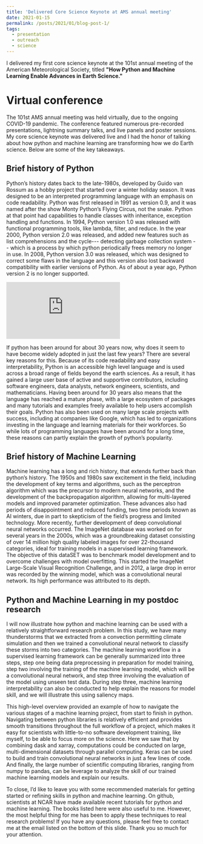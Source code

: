 ```yaml
---
title: 'Delivered Core Science Keynote at AMS annual meeting'
date: 2021-01-15
permalink: /posts/2021/01/blog-post-1/
tags:
  - presentation
  - outreach
  - science
---
```


I delivered my first core science keynote at the 101st annual meeting of the American Meteorological Society, titled **"How Python and Machine Learning Enable Advances in Earth Science."**

Virtual conference
======
The 101st AMS annual meeting was held virtually, due to the ongoing COVID-19 pandemic. The conference featured numerous pre-recorded presentations, lightning summary talks, and live panels and poster sessions. My core science keynote was delivered live and I had the honor of talking about how python and machine learning are transforming how we do Earth science. Below are some of the key takeaways.

Brief history of Python
------
Python’s history dates back to the late-1980s, developed by Guido van Rossum as a hobby project that started over a winter holiday season. It was designed to be an interpreted programming language with an emphasis on code readability. Python was first released in 1991 as version 0.9, and it was named after the show Monty Python’s Flying Circus, not the snake. Python at that point had capabilities to handle classes with inheritance, exception handling and functions. In 1994, Python version 1.0 was released with functional programming tools, like lambda, filter, and reduce. In the year 2000, Python version 2.0 was released, and added new features such as list comprehensions and the cycle--- detecting garbage collection system -- which is a process by which python periodically frees memory no longer in use. In 2008, Python version 3.0 was released, which was designed to correct some flaws in the language and this version also lost backward compatibility with earlier versions of Python. As of about a year ago, Python version 2 is no longer supported. 

![pythonhistory](http://github.com/mariajmolina/mariajmolina.github.io/blob/master/images/AMS2021_1.pdf)

If python has been around for about 30 years now, why does it seem to have become widely adopted in just the last few years? There are several key reasons for this. Because of its code readability and easy interpretability, Python is an accessible high level language and is used across a broad range of fields beyond the earth sciences. As a result, it has gained a large user base of active and supportive contributors, including software engineers, data analysts, network engineers, scientists, and mathematicians. Having been around for 30 years also means that the language has reached a mature phase, with a large ecosystem of packages and many tutorials and examples freely available to help users accomplish their goals. Python has also been used on many large scale projects with success, including at companies like Google, which has led to organizations investing in the language and learning materials for their workforces. So while lots of programming languages have been around for a long time, these reasons can partly explain the growth of python’s popularity.


Brief history of Machine Learning
------
Machine learning has a long and rich history, that extends further back than python’s history. The 1950s and 1980s saw excitement in the field, including the development of key terms and algorithms, such as the perceptron algorithm which was the precursor to modern neural networks, and the development of the backpropagation algorithm, allowing for multi-layered models and improved parameter optimization. These advances also had periods of disappointment and reduced funding, two time periods known as AI winters, due in part to skepticism of the field’s progress and limited technology. More recently, further development of deep convolutional neural networks occurred. The ImageNet database was worked on for several years in the 2000s, which was a groundbreaking dataset consisting of over 14 million high quality labeled images for over 22-thousand categories, ideal for training models in a supervised learning framework. The objective of this dataSET was to benchmark model development and to overcome challenges with model overfitting. This started the ImageNet Large-Scale Visual Recognition Challenge, and in 2012, a large drop in error was recorded by the winning model, which was a convolutional neural network. Its high performance was attributed to its depth.


Python and Machine Learning in my postdoc research
------
I will now illustrate how python and machine learning can be used with a relatively straightforward research problem. In this study, we have many thunderstorms that we extracted from a convection permitting climate simulation and then we trained a convolutional neural network to classify these storms into two categories. The machine learning workflow in a supervised learning framework can be generally summarized into three steps, step one being data preprocessing in preparation for model training, step two involving the training of the machine learning model, which will be a convolutional neural network, and step three involving the evaluation of the model using unseen test data. During step three, machine learning interpretability can also be conducted to help explain the reasons for model skill, and we will illustrate this using saliency maps. 

This high-level overview provided an example of how to navigate the various stages of a machine learning project, from start to finish in python. Navigating between python libraries is relatively efficient and provides smooth transitions throughout the full workflow of a project, which makes it easy for scientists with little-to-no software development training, like myself, to be able to focus more on the science. Here we saw that by combining dask and xarray, computations could be conducted on large, multi-dimensional datasets through parallel computing. Keras can be used to build and train convolutional neural networks in just a few lines of code. And finally, the large number of scientific computing libraries, ranging from numpy to pandas, can be leverage to analyze the skill of our trained machine learning models and explain our results.

To close, I’d like to leave you with some recommended materials for getting started or refining skills in python and machine learning. On github, scientists at NCAR have made available recent tutorials for python and machine learning. The books listed here were also useful to me. However, the most helpful thing for me has been to apply these techniques to real research problems! If you have any questions, please feel free to contact me at the email listed on the bottom of this slide. Thank you so much for your attention. 
